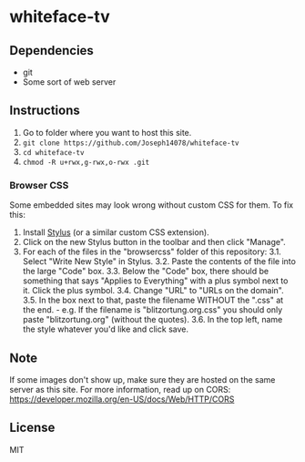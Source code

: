 # whiteface-tv

## Dependencies

- git
- Some sort of web server

## Instructions

1. Go to folder where you want to host this site.
2. ```git clone https://github.com/Joseph14078/whiteface-tv```
3. ```cd whiteface-tv```
4. ```chmod -R u+rwx,g-rwx,o-rwx .git```

### Browser CSS

Some embedded sites may look wrong without custom CSS for them. To fix this:

1. Install [Stylus](https://chrome.google.com/webstore/detail/stylus/clngdbkpkpeebahjckkjfobafhncgmne) (or a similar custom CSS extension).
2. Click on the new Stylus button in the toolbar and then click "Manage".
3. For each of the files in the "browsercss" folder of this repository:
    3.1. Select "Write New Style" in Stylus.
    3.2. Paste the contents of the file into the large "Code" box.
    3.3. Below the "Code" box, there should be something that says "Applies to Everything" with a plus symbol next to it. Click the plus symbol.
    3.4. Change "URL" to "URLs on the domain".
    3.5. In the box next to that, paste the filename WITHOUT the ".css" at the end.
        - e.g. If the filename is "blitzortung.org.css" you should only paste "blitzortung.org" (without the quotes).
    3.6. In the top left, name the style whatever you'd like and click save.

## Note

If some images don't show up, make sure they are hosted on the same server as this site.
For more information, read up on CORS: https://developer.mozilla.org/en-US/docs/Web/HTTP/CORS

## License

MIT
